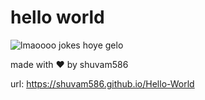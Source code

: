 <h1>hello world</h1>
<img src="https://cdn.discordapp.com/attachments/854594442496049182/1045770292158529566/Frame_70.png" alt="lmaoooo jokes hoye gelo">
<p>made with ❤️ by shuvam586</p>
<p>url: <a href="https://shuvam586.github.io/Hello-World" target="_blank">https://shuvam586.github.io/Hello-World</a></p>
